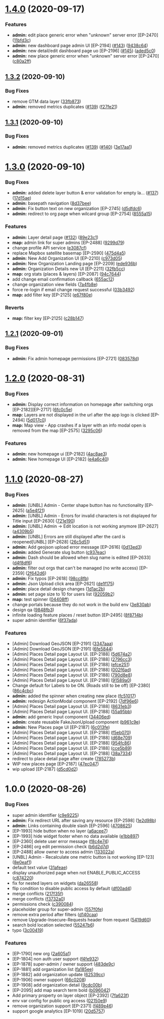 # [1.4.0](https://github.com/natgeosociety/marapp-frontend/compare/v1.3.2...v1.4.0) (2020-09-17)


### Features

* **admin:** edit place generic error when "unknown" server error [EP-2470] ([11bfd3c](https://github.com/natgeosociety/marapp-frontend/commit/11bfd3c2fcbf77afeefa6708f8effbaae1732dee))
* **admin:** new dashboard page admin UI [EP-2194] ([#143](https://github.com/natgeosociety/marapp-frontend/issues/143)) ([9438c64](https://github.com/natgeosociety/marapp-frontend/commit/9438c644a1a4a47800a4eb9b336fe059e2d9df3a))
* **admin:** new detail/edit dashboard page uo [EP-2196] ([#145](https://github.com/natgeosociety/marapp-frontend/issues/145)) ([aded5c0](https://github.com/natgeosociety/marapp-frontend/commit/aded5c0e40b2dcd789ccfb6910a3786328595ef3))
* **admin:** new place generic error when "unknown" server error [EP-2470] ([c80a2ff](https://github.com/natgeosociety/marapp-frontend/commit/c80a2ff0e8796a454200a82152ba7daad3c9a791))

## [1.3.2](https://github.com/natgeosociety/marapp-frontend/compare/v1.3.1...v1.3.2) (2020-09-10)


### Bug Fixes

* remove GTM data layer ([33fb873](https://github.com/natgeosociety/marapp-frontend/commit/33fb873b522f0399094b892ecf40742e4688a22d))
* **admin:** removed metrics duplicates ([#139](https://github.com/natgeosociety/marapp-frontend/issues/139)) ([f27fe21](https://github.com/natgeosociety/marapp-frontend/commit/f27fe2134ae34c7613753eb4392e646d8344c5ef))

## [1.3.1](https://github.com/natgeosociety/marapp-frontend/compare/v1.3.0...v1.3.1) (2020-09-10)


### Bug Fixes

* **admin:** removed metrics duplicates ([#139](https://github.com/natgeosociety/marapp-frontend/issues/139)) ([#140](https://github.com/natgeosociety/marapp-frontend/issues/140)) ([3e17aa1](https://github.com/natgeosociety/marapp-frontend/commit/3e17aa11ead58a77d28fb454be9c446b80a11dee))

# [1.3.0](https://github.com/natgeosociety/marapp-frontend/compare/v1.2.1...v1.3.0) (2020-09-10)


### Bug Fixes

* **admin:** added delete layer button & error validation for empty la… ([#137](https://github.com/natgeosociety/marapp-frontend/issues/137)) ([17d15ae](https://github.com/natgeosociety/marapp-frontend/commit/17d15aee7d1104b1b9038e6e62ff1987a2a962cb))
* **admin:** basepath navigation ([8d37bee](https://github.com/natgeosociety/marapp-frontend/commit/8d37bee8888859fd808b0971961c9c5d9c3b0f78))
* **admin:** Fix button text on new organization [EP-2745] ([d5dfdc6](https://github.com/natgeosociety/marapp-frontend/commit/d5dfdc638f3358fd987ff71dc11188a931c8f12f))
* **admin:** redirect to org page when wilcard group [EP-2754] ([8555a15](https://github.com/natgeosociety/marapp-frontend/commit/8555a155a361008d673216492995c0eee62747c0))


### Features

* **admin:** Layer detail page ([#132](https://github.com/natgeosociety/marapp-frontend/issues/132)) ([89e23c1](https://github.com/natgeosociety/marapp-frontend/commit/89e23c14787cf3e03cb45608d17f8490a0a563e4))
* **map:** admin link for super admins [EP-2488] ([9299d79](https://github.com/natgeosociety/marapp-frontend/commit/9299d7992b4776ef1d5d76c86d565dabef60bd3b))
* change profile API service ([e3087cf](https://github.com/natgeosociety/marapp-frontend/commit/e3087cf3b6d682f743731ab2bf345d7d0237d1d2))
* replace Mapbox satellite basemap [EP-2590] ([475d4a5](https://github.com/natgeosociety/marapp-frontend/commit/475d4a56b9289bc4d60a43c0fb3cc2334f4d05bc))
* **admin:** New Add Organization UI [EP-2210] ([c973d05](https://github.com/natgeosociety/marapp-frontend/commit/c973d05c9089c15fa46b319368d82d84b144cd58))
* **admin:** New Organization Landing page [EP-2209] ([ede936b](https://github.com/natgeosociety/marapp-frontend/commit/ede936b2f19af1124a13ba24a15c2d48e3ed91ab))
* **admin:** Organization Details new UI [EP-2211] ([32fb5cc](https://github.com/natgeosociety/marapp-frontend/commit/32fb5ccfe1734dcc188112d519b392997ef27d6e))
* **map:** org stats (places & layers) [EP-2087] ([94c7644](https://github.com/natgeosociety/marapp-frontend/commit/94c7644d5b4fce5dfe3144af98e28dc8f0943e8b))
* add change email confirmation callback ([655ac12](https://github.com/natgeosociety/marapp-frontend/commit/655ac129dd768688807b463e029d71ca8b3962f8))
* change organization view fields ([7a4fb8e](https://github.com/natgeosociety/marapp-frontend/commit/7a4fb8e97d5b6d65374d85fe9aa3ccf50a749965))
* force re-login if email change request successful ([03b3492](https://github.com/natgeosociety/marapp-frontend/commit/03b3492fafd2de28ae05e127887d4a35885b65f0))
* **map:** add filter key [EP-2125] ([e67f80e](https://github.com/natgeosociety/marapp-frontend/commit/e67f80ef77e02ee8814df91ef4b30e837d966faa))


### Reverts

* **map:** filter key [EP-2125] ([c28b147](https://github.com/natgeosociety/marapp-frontend/commit/c28b147149788918fed5cd0d1a56d287e82b2497))

## [1.2.1](https://github.com/natgeosociety/marapp-frontend/compare/v1.2.0...v1.2.1) (2020-09-01)


### Bug Fixes

* **admin:** Fix admin homepage permissions [EP-2721] ([083578d](https://github.com/natgeosociety/marapp-frontend/commit/083578d6a4e90ca3a5f8d0d88b9035e420605f4c))

# [1.2.0](https://github.com/natgeosociety/marapp-frontend/compare/v1.1.0...v1.2.0) (2020-08-31)


### Bug Fixes

* **admin:**  Display correct information on homepage after switching orgs [EP-2182][EP-2717] ([6fc0c5e](https://github.com/natgeosociety/marapp-frontend/commit/6fc0c5e48f8d9490111b4e311c205135b0aa70b7))
* **map:** Layers are not displayed in the url after the app logo is clicked [EP-2494] ([5d017c0](https://github.com/natgeosociety/marapp-frontend/commit/5d017c0e70b795ffc5479b96b2962374e0c03741))
* **map:** Map view - App crashes if a layer with an info modal open is removed from the map [EP-2575] ([3295c06](https://github.com/natgeosociety/marapp-frontend/commit/3295c06c16d1c48d982e32094fc9fc2256b87482))


### Features

* **admin:** new homepage ui [EP-2182] ([4ac8ae3](https://github.com/natgeosociety/marapp-frontend/commit/4ac8ae3d84264ca3f1e307344c5a69d883b68135))
* **admin:** New homepage UI [EP-2182] ([e4a6c40](https://github.com/natgeosociety/marapp-frontend/commit/e4a6c40759a63c0c3047f21b991e7aade564a700))

# [1.1.0](https://github.com/natgeosociety/marapp-frontend/compare/v1.0.0...v1.1.0) (2020-08-27)


### Bug Fixes

* **admin:** [UNBL] Admin - Center shape button has no functionality [EP-2625] ([a5e4f21](https://github.com/natgeosociety/marapp-frontend/commit/a5e4f21f20c9d20f6e389a45bee8f177a0887e0b))
* **admin:** [UNBL] Admin - Errors for invalid characters is not displayed for Title input [EP-2630] ([721e190](https://github.com/natgeosociety/marapp-frontend/commit/721e190838c452308f3c34c7f357727feccbda99))
* **admin:** [UNBL] Admin -> Edit location is not working anymore [EP-2627] ([a4309b5](https://github.com/natgeosociety/marapp-frontend/commit/a4309b5d2a699c85249320ed052286b0e7df8fbc))
* **admin:** [UNBL] Errors are still displayed after the card is reopened[UNBL] [EP-2628] ([26c5d51](https://github.com/natgeosociety/marapp-frontend/commit/26c5d5134a522945ac5153e6b44c570835948b2f))
* **admin:** Add geojson upload error message [EP-2616] ([0d13ed3](https://github.com/natgeosociety/marapp-frontend/commit/0d13ed37e67d3893130b5eea47ce813678924e7c))
* **admin:** added Generate slug button ([c937eac](https://github.com/natgeosociety/marapp-frontend/commit/c937eac4259099f37ca31a60b01e8d3567a13058))
* **admin:** Dash should be allowed when slug name is edited [EP-2633] ([d4f8df6](https://github.com/natgeosociety/marapp-frontend/commit/d4f8df6a6d26450c7153ffa551df4bd46990c690))
* **admin:** filter out orgs that can't be managed (no write access) [EP-2359] ([2f642d6](https://github.com/natgeosociety/marapp-frontend/commit/2f642d6b53bb3bc957f19c40a896e8efd6089e39))
* **admin:** Fix typos [EP-2618] ([98cc8fb](https://github.com/natgeosociety/marapp-frontend/commit/98cc8fb5f72bc66217f020ca640edca663c31597))
* **admin:** Json Upload click area [EP-2621] ([de1f175](https://github.com/natgeosociety/marapp-frontend/commit/de1f1751b4119d08fb7999a6d8ffa13bca678bf0))
* **admin:** place detail design changes ([1d1ac2b](https://github.com/natgeosociety/marapp-frontend/commit/1d1ac2b73b41edad9a10091de79757d47f1a6e33))
* **admin:** set page size to 10 for users list ([92059b2](https://github.com/natgeosociety/marapp-frontend/commit/92059b27d8a04080264ddb0778887dfe298679f9))
* **map:** test spinner ([04408ff](https://github.com/natgeosociety/marapp-frontend/commit/04408ff23073b3d81618954709a7715190657183))
* change portals because they do not work in the build env ([3e830ab](https://github.com/natgeosociety/marapp-frontend/commit/3e830abf9f9aa159907e56d1ea58e432b1bfc5ed))
* design qa ([9848fb3](https://github.com/natgeosociety/marapp-frontend/commit/9848fb3c9ff8089385fa3c9bc0b8bcd58f01c033))
* infinite loading feature places / reset button [EP-2495] ([8f8714b](https://github.com/natgeosociety/marapp-frontend/commit/8f8714b69b290a54eb127c99ab6d885a9678d90e))
* super admin identifier ([6f37ada](https://github.com/natgeosociety/marapp-frontend/commit/6f37ada77145e40683ad7a53e33043b12754ed39))


### Features

* [Admin] Download GeoJSON [EP-2191] ([3347aaa](https://github.com/natgeosociety/marapp-frontend/commit/3347aaa4b1dac15ec63a8fe943f6694014ef0dbf))
* [Admin] Download GeoJSON [EP-2191] ([6fe5844](https://github.com/natgeosociety/marapp-frontend/commit/6fe584417ccb09526372e744df4f9eadc77b8495))
* [Admin] Places Detail page Layout UI. [EP-2188] ([5d674a2](https://github.com/natgeosociety/marapp-frontend/commit/5d674a22ed88289f6db7a1e10281e550a0c96466))
* [Admin] Places Detail page Layout UI. [EP-2188] ([2796cc3](https://github.com/natgeosociety/marapp-frontend/commit/2796cc34b9a0b6800664a8ae3bc0e1b7da399b82))
* [Admin] Places Detail page Layout UI. [EP-2188] ([efce251](https://github.com/natgeosociety/marapp-frontend/commit/efce25112004aeb7c7accffd67fe52d168971b01))
* [Admin] Places Detail page Layout UI. [EP-2188] ([002f6ad](https://github.com/natgeosociety/marapp-frontend/commit/002f6ad61e49f93fe4c7dc8cdc9ac89cef327ac8))
* [Admin] Places Detail page Layout UI. [EP-2188] ([790d8e8](https://github.com/natgeosociety/marapp-frontend/commit/790d8e85cfcc459ed76f3e32cb409cf04bd772d6))
* [Admin] Places Detail page Layout UI. [EP-2188] ([91589a0](https://github.com/natgeosociety/marapp-frontend/commit/91589a03e8ba0fc958c3c91e6347424b94e51503))
* Change default for Labels to be ON. (Roads still to be off) [EP-2380] ([86c4cbc](https://github.com/natgeosociety/marapp-frontend/commit/86c4cbcda8eb84a10e6c41ec0f3f5250af64c6a3))
* **admin:** added the spinner when creating new place ([fc51017](https://github.com/natgeosociety/marapp-frontend/commit/fc51017d61b416a561f14eb1315ef828049afed8))
* **admin:** redesign ActionModal component [EP-2192] ([7df96e6](https://github.com/natgeosociety/marapp-frontend/commit/7df96e6c47b5addb524791371d6efe933bf62b4f))
* [Admin] Places Detail page Layout UI. [EP-2188] ([8631eb3](https://github.com/natgeosociety/marapp-frontend/commit/8631eb37dd5f27a95ca319b00e2dd2ff27492bc1))
* [Admin] Places Detail page Layout UI. [EP-2188] ([55a95bb](https://github.com/natgeosociety/marapp-frontend/commit/55a95bbb0a35d751ab98d26a0314f37b4b7b213d))
* **admin:** add generic Input component ([34406ed](https://github.com/natgeosociety/marapp-frontend/commit/34406ed9a9fb2ea03f483aa550e435e089fee109))
* **admin:** create reusable FakeJsonUpload component ([b961c9e](https://github.com/natgeosociety/marapp-frontend/commit/b961c9e160481bbb784bcfe1cea90ce8724d6d91))
* **admin:** New Places page UI [EP-2187] ([6c013fe](https://github.com/natgeosociety/marapp-frontend/commit/6c013fe6e3ff003feb33ce47f082bc92adb54690))
* [Admin] Places Detail page Layout UI. [EP-2188] ([f5eb070](https://github.com/natgeosociety/marapp-frontend/commit/f5eb070c7239dd6ccc8e0c3d3875a39bd585619a))
* [Admin] Places Detail page Layout UI. [EP-2188] ([d68e709](https://github.com/natgeosociety/marapp-frontend/commit/d68e709548f311f5c6452a39729d38a5cb12e898))
* [Admin] Places Detail page Layout UI. [EP-2188] ([954fc86](https://github.com/natgeosociety/marapp-frontend/commit/954fc86272b034bec5b2818e9e63c4c4ada83e44))
* [Admin] Places Detail page Layout UI. [EP-2188] ([cce5b89](https://github.com/natgeosociety/marapp-frontend/commit/cce5b89e0e5d0f2da5090a5bd31e140135413b4f))
* [Admin] Places Detail page Layout UI. [EP-2188] ([38a7334](https://github.com/natgeosociety/marapp-frontend/commit/38a73343dafa6693a8d1cd6310666727e1c21b84))
* redirect to place detail page after create ([785273b](https://github.com/natgeosociety/marapp-frontend/commit/785273ba097ecdd971b95c270747b0af177a99da))
* WIP new places page [EP-2187] ([47ec047](https://github.com/natgeosociety/marapp-frontend/commit/47ec0471f0c5b6c602628c5a81379c3ade335d7a))
* wip upload [EP-2187] ([d5cd0d2](https://github.com/natgeosociety/marapp-frontend/commit/d5cd0d2cc6661e14c846ce6b8cf1546817c317b0))

# 1.0.0 (2020-08-26)


### Bug Fixes

* super admin identifier ([c9e9225](https://github.com/natgeosociety/marapp-frontend/commit/c9e9225670fb7c7a38443a5c0e90e32362cbb05f))
* **admin:** Fix redirect URL after saving any resource [EP-2598] ([1e2d98b](https://github.com/natgeosociety/marapp-frontend/commit/1e2d98b2f07bd6d5141a4acaf6a6326642397e67))
* **admin:** Links containing double slash [EP-2596] ([4708625](https://github.com/natgeosociety/marapp-frontend/commit/4708625b81d400b3540de010434babe246b98fdf))
* [EP-1993] hide button when no layer ([a6acee7](https://github.com/natgeosociety/marapp-frontend/commit/a6acee7c59c0efdd7987a958357465b523a55572))
* [EP-1993] hide widget footer when no data available ([e1bb897](https://github.com/natgeosociety/marapp-frontend/commit/e1bb89778e2a79d3aa84dbec0f3ec9dedf6a90ff))
* [EP-2360] delete user error message ([f8c4e74](https://github.com/natgeosociety/marapp-frontend/commit/f8c4e7417ba1c8a243711eec059c743249d463ea))
* [EP-2486] org edit permission check ([b6d2d7d](https://github.com/natgeosociety/marapp-frontend/commit/b6d2d7d942fff4a1e2b446188110a833a002fc68))
* [EP-2488] allow owner to access admin ([133022a](https://github.com/natgeosociety/marapp-frontend/commit/133022addd38fc42e2945c53598225c93257c97e))
* [UNBL] Admin - Recalculate one metric button is not working [EP-123] ([8e0eaf1](https://github.com/natgeosociety/marapp-frontend/commit/8e0eaf14626c216a9bca59a247d0380e3f645bf8))
* default text value ([31afeae](https://github.com/natgeosociety/marapp-frontend/commit/31afeae4a2b67135ed56ac9977fef9ee2cbbb142))
* display unauthorized page when not ENABLE_PUBLIC_ACCESS ([c874220](https://github.com/natgeosociety/marapp-frontend/commit/c8742208a7725c99018593e70b55a19a7a144059))
* fix for nested layers on widgets ([da26558](https://github.com/natgeosociety/marapp-frontend/commit/da26558602580d8a90f134454eec26b6d5ccea18))
* flip condition to disable public access by default ([df00ad4](https://github.com/natgeosociety/marapp-frontend/commit/df00ad4f0d77f2278a42155cd2582d64e55b3564))
* merge conflicts ([217f35f](https://github.com/natgeosociety/marapp-frontend/commit/217f35f9263ba377dcc40a9ce518563a0f9b50ef))
* merge conflicts ([f3732a0](https://github.com/natgeosociety/marapp-frontend/commit/f3732a0e9cca4b9395099854988aaba813e1a336))
* permissions check ([c390084](https://github.com/natgeosociety/marapp-frontend/commit/c390084bbc70f2d75d70d459278f4a24c57b78f8))
* placeholder group for super-admin ([557f0fe](https://github.com/natgeosociety/marapp-frontend/commit/557f0fe3bc486d5e81b0fe883fa3ac8d5e60b75d))
* remove extra period after filters ([d140caa](https://github.com/natgeosociety/marapp-frontend/commit/d140caa63ed6cdf83bf1058fb99e8d3088493e92))
* remove Upgrade-Insecure-Requests header from request ([5419d60](https://github.com/natgeosociety/marapp-frontend/commit/5419d6058cba01c4a8749c089525d2bc6dad1c6e))
* search bold location selected ([55247b6](https://github.com/natgeosociety/marapp-frontend/commit/55247b67d50a8098bdcaaf47ab5181187ea68304))
* typo ([3c00419](https://github.com/natgeosociety/marapp-frontend/commit/3c00419ea3ba453c982595701154c00d776581e3))


### Features

* [EP-1790] new org ([2a605a1](https://github.com/natgeosociety/marapp-frontend/commit/2a605a1c415379707cf64c5e8677379c84b9c615))
* [EP-1804] non auth user support ([f4fe932](https://github.com/natgeosociety/marapp-frontend/commit/f4fe932862c44bd0194ff0926e0ac391c1280634))
* [EP-1878] super-admin / owner support ([483de9c](https://github.com/natgeosociety/marapp-frontend/commit/483de9c24b02f16b682cf57b76b169eba2a5e5ee))
* [EP-1881] add organization list ([fa185ee](https://github.com/natgeosociety/marapp-frontend/commit/fa185eebc5831cbec60e4973f9d4a113210a6be4))
* [EP-1882] add organization update ([62539cc](https://github.com/natgeosociety/marapp-frontend/commit/62539cc3839e5a6d43d75db6014f87d38161687f))
* [EP-1906] owner support ([66c0208](https://github.com/natgeosociety/marapp-frontend/commit/66c02085bfb69c25c82017120352e415f13b8818))
* [EP-1908] add organization detail ([9cdc00b](https://github.com/natgeosociety/marapp-frontend/commit/9cdc00b7807287e083bf98b66cc0c785884c305e))
* [EP-2095] add map search term bold ([b096042](https://github.com/natgeosociety/marapp-frontend/commit/b096042b1b71f5850675be6a0688ae291177329c))
* Add primary property on layer object [EP-2392] ([7fa623f](https://github.com/natgeosociety/marapp-frontend/commit/7fa623f3f1b3980bc394cb14e3293af2ac071db7))
* env var config for public org access ([02150e9](https://github.com/natgeosociety/marapp-frontend/commit/02150e99f8ac8189d36bb98a359b966714817d7b))
* remove organization support [EP-2371] ([f489e46](https://github.com/natgeosociety/marapp-frontend/commit/f489e46a0f938e33e8c72869950a7f055a930a9c))
* support google analytics [EP-1019] ([20d5757](https://github.com/natgeosociety/marapp-frontend/commit/20d57577c39649aa6df3aff3d39a59b5ea5513b1))
